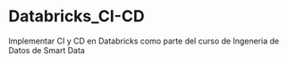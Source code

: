 # Databricks_CI-CD
Implementar CI y CD en Databricks como parte del curso de Ingeneria de Datos de Smart Data

